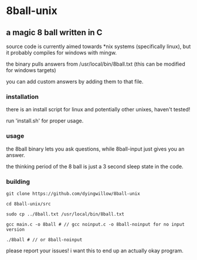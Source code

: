 # 8ball-unix

## a magic 8 ball written in C

source code is currently aimed towards *nix systems (specifically linux), but it probably compiles for windows with mingw.

the binary pulls answers from /usr/local/bin/8ball.txt (this can be modified for windows targets)

you can add custom answers by adding them to that file.

### installation

there is an install script for linux and potentially other unixes, haven't tested!

run 'install.sh' for proper usage.

### usage

the 8ball binary lets you ask questions, while 8ball-input just gives you an answer.

the thinking period of the 8 ball is just a 3 second sleep state in the code.

### building

```
git clone https://github.com/dyingwillow/8ball-unix

cd 8ball-unix/src

sudo cp ../8ball.txt /usr/local/bin/8ball.txt

gcc main.c -o 8ball # // gcc noinput.c -o 8ball-noinput for no input version

./8ball # // or 8ball-noinput
```

please report your issues! i want this to end up an actually okay program.

